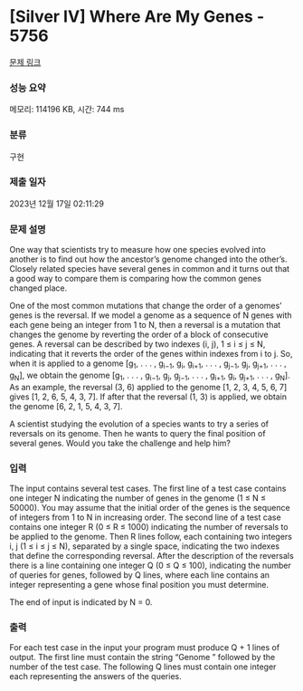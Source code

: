 # [Silver IV] Where Are My Genes - 5756 

[문제 링크](https://www.acmicpc.net/problem/5756) 

### 성능 요약

메모리: 114196 KB, 시간: 744 ms

### 분류

구현

### 제출 일자

2023년 12월 17일 02:11:29

### 문제 설명

<p>One way that scientists try to measure how one species evolved into another is to find out how the ancestor’s genome changed into the other’s. Closely related species have several genes in common and it turns out that a good way to compare them is comparing how the common genes changed place.</p>

<p>One of the most common mutations that change the order of a genomes’ genes is the reversal. If we model a genome as a sequence of N genes with each gene being an integer from 1 to N, then a reversal is a mutation that changes the genome by reverting the order of a block of consecutive genes. A reversal can be described by two indexes (i, j), 1 ≤ i ≤ j ≤ N, indicating that it reverts the order of the genes within indexes from i to j. So, when it is applied to a genome [g<sub>1</sub>, . . . , g<sub>i−1</sub>, g<sub>i</sub>, g<sub>i+1</sub>, . . . , g<sub>j−1</sub>, g<sub>j</sub>, g<sub>j+1</sub>, . . . , g<sub>N</sub>], we obtain the genome [g<sub>1</sub>, . . . , g<sub>i−1</sub>, g<sub>j</sub>, g<sub>j−1</sub>, . . . , g<sub>i+1</sub>, g<sub>i</sub>, g<sub>j+1</sub>, . . . , g<sub>N</sub>]. As an example, the reversal (3, 6) applied to the genome [1, 2, 3, 4, 5, 6, 7] gives [1, 2, 6, 5, 4, 3, 7]. If after that the reversal (1, 3) is applied, we obtain the genome [6, 2, 1, 5, 4, 3, 7].</p>

<p>A scientist studying the evolution of a species wants to try a series of reversals on its genome. Then he wants to query the final position of several genes. Would you take the challenge and help him?</p>

### 입력 

 <p>The input contains several test cases. The first line of a test case contains one integer N indicating the number of genes in the genome (1 ≤ N ≤ 50000). You may assume that the initial order of the genes is the sequence of integers from 1 to N in increasing order. The second line of a test case contains one integer R (0 ≤ R ≤ 1000) indicating the number of reversals to be applied to the genome. Then R lines follow, each containing two integers i, j (1 ≤ i ≤ j ≤ N), separated by a single space, indicating the two indexes that define the corresponding reversal. After the description of the reversals there is a line containing one integer Q (0 ≤ Q ≤ 100), indicating the number of queries for genes, followed by Q lines, where each line contains an integer representing a gene whose final position you must determine.</p>

<p>The end of input is indicated by N = 0.</p>

### 출력 

 <p>For each test case in the input your program must produce Q + 1 lines of output. The first line must contain the string “Genome ” followed by the number of the test case. The following Q lines must contain one integer each representing the answers of the queries.</p>

